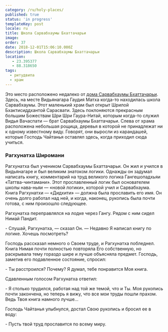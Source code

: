 ```yaml
---
category: /ru/holy-places/
published: true
status: 'in progress'
templateKey: post
locale: ru
title: Школа Сарвабхаумы Бхаттачарьи
image:
order: 37
date: 2018-12-01T15:06:10.000Z
description: Школа Сарвабхаумы Бхаттачарьи
location:
   - 23.395377
   - 88.318650
tags:
  - ритудвипа
  - храм
---
```


Это место расположено недалеко от [дома Сарвабхаумы Бхаттачарьи](/ru/sarvabhauma-bhattacharya-house). Здесь, на месте Видьянагара Гаудия Матха когда-то находилась школа Сарвабхаумы. Этот маленький храм был открыт Шрилой Бхактисиддхантой Сарасвати. Здесь поклоняются прекрасным большим Божествам Шри Шри Гаура-Нитай, которым когда-то служил Видья Вачаспати — брат Сарвабхаумы Бхаттачарьи. Слева от храма расположена небольшая рощица, деревья в которой не принадлежат ни к одному известному виду. Говорят, они выросли из карандашей, которые Господь Чайтанья оставлял здесь, когда приходил сюда учиться.

### Рагхунатха Широмани
Рагхунатха был учеником Сарвабхаумы Бхаттачарьи. Он жил и учился в Видьянагаре и был великим знатоком логики. Однажды он задумал написать книгу, комментарий на труд великого логика Гангешопадхьяи «Таттва-чинтамани». Этот прославленный логик был основателем школы нава-ньяи — «новой логики», которой учил и Сарвабхаума. Книга Рагхунатхи — «Дидхити» — должна была прославить его имя. Он очень долго работал над ней, и когда, наконец, рукопись была почти готова, с ним произошло следующее.

Рагхунатха переправлялся на лодке через Гангу. Рядом с ним сидел Нимай Пандит.

\- Слушай, Рагхунатха, — сказал Он. — Недавно Я написал книгу по логике. Хочешь посмотреть?

Господь рассказал немного о Своем труде, и Рагхунатха побледнел. Книга Нимая почти полностью повторяла Его собственную, но раскрывала тему гораздо шире и лучше объясняла предмет. Господь, заметив его подавленное состояние, спросил:

\- Ты расстроился? Почему? Я думал, тебе понравится Моя книга.

Сдавленным голосом Рагхунатха ответил:

\- Я столько трудился, работая над той же темой, что и Ты. Моя рукопись почти закончена, но теперь я вижу, что все мои труды пошли прахом. Ведь Твоя книга намного лучше…

Господь Чайтанья улыбнулся, достал Свою рукопись и бросил ее в воду:

\- Пусть твой труд прославится по всему миру.

<tbd locale="ru" url="mailto:haribol@mayapur.live"></tbd>
